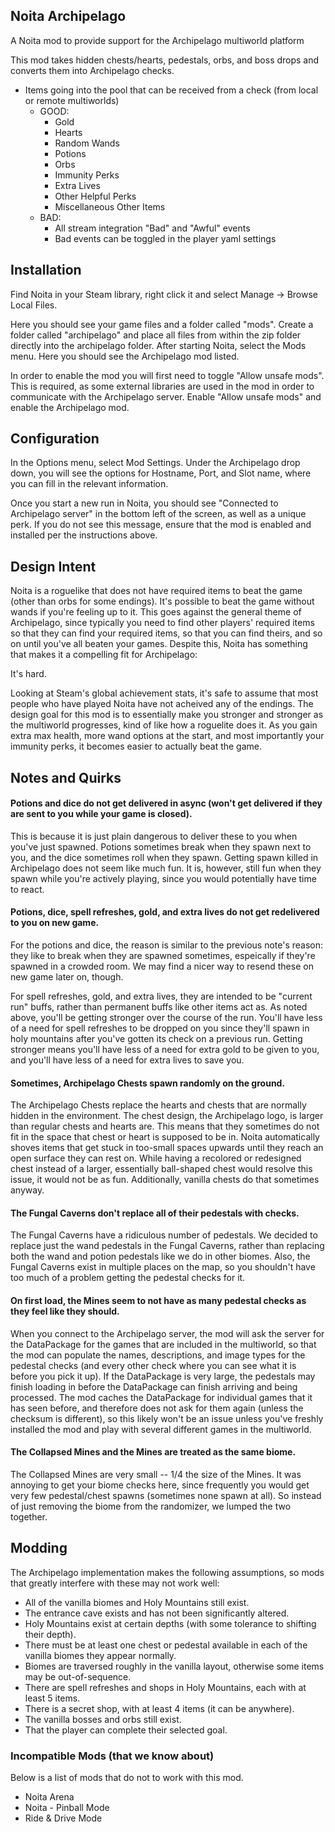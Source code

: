 ## Noita Archipelago
A Noita mod to provide support for the Archipelago multiworld platform

This mod takes hidden chests/hearts, pedestals, orbs, and boss drops and converts them into Archipelago checks.

 - Items going into the pool that can be received from a check (from local or remote multiworlds)
    - GOOD:
      - Gold
      - Hearts
      - Random Wands
      - Potions
      - Orbs
      - Immunity Perks
      - Extra Lives
      - Other Helpful Perks
      - Miscellaneous Other Items
    - BAD:
      - All stream integration "Bad" and "Awful" events
      - Bad events can be toggled in the player yaml settings

## Installation

Find Noita in your Steam library, right click it and select Manage -> Browse Local Files.

Here you should see your game files and a folder called "mods". Create a folder called "archipelago" and place all files from within the zip folder directly into the archipelago folder. After starting Noita, select the Mods menu. Here you should see the Archipelago mod listed.

In order to enable the mod you will first need to toggle "Allow unsafe mods". This is required, as some external libraries are used in the mod in order to communicate with the Archipelago server. Enable "Allow unsafe mods" and enable the Archipelago mod.

## Configuration

In the Options menu, select Mod Settings. Under the Archipelago drop down, you will see the options for Hostname, Port, and Slot name, where you can fill in the relevant information.

Once you start a new run in Noita, you should see "Connected to Archipelago server" in the bottom left of the screen, as well as a unique perk. If you do not see this message, ensure that the mod is enabled and installed per the instructions above.

## Design Intent

Noita is a roguelike that does not have required items to beat the game (other than orbs for some endings). It's possible to beat the game without wands if you're feeling up to it. This goes against the general theme of Archipelago, since typically you need to find other players' required items so that they can find your required items, so that you can find theirs, and so on until you've all beaten your games. Despite this, Noita has something that makes it a compelling fit for Archipelago:

It's hard.

Looking at Steam's global achievement stats, it's safe to assume that most people who have played Noita have not acheived any of the endings. The design goal for this mod is to essentially make you stronger and stronger as the multiworld progresses, kind of like how a roguelite does it. As you gain extra max health, more wand options at the start, and most importantly your immunity perks, it becomes easier to actually beat the game.

## Notes and Quirks

#### Potions and dice do not get delivered in async (won't get delivered if they are sent to you while your game is closed).

This is because it is just plain dangerous to deliver these to you when you've just spawned. Potions sometimes break when they spawn next to you, and the dice sometimes roll when they spawn. Getting spawn killed in Archipelago does not seem like much fun. It is, however, still fun when they spawn while you're actively playing, since you would potentially have time to react.

#### Potions, dice, spell refreshes, gold, and extra lives do not get redelivered to you on new game.

For the potions and dice, the reason is similar to the previous note's reason: they like to break when they are spawned sometimes, espeically if they're spawned in a crowded room. We may find a nicer way to resend these on new game later on, though.

For spell refreshes, gold, and extra lives, they are intended to be "current run" buffs, rather than permanent buffs like other items act as. As noted above, you'll be getting stronger over the course of the run. You'll have less of a need for spell refreshes to be dropped on you since they'll spawn in holy mountains after you've gotten its check on a previous run. Getting stronger means you'll have less of a need for extra gold to be given to you, and you'll have less of a need for extra lives to save you.

#### Sometimes, Archipelago Chests spawn randomly on the ground.

The Archipelago Chests replace the hearts and chests that are normally hidden in the environment. The chest design, the Archipelago logo, is larger than regular chests and hearts are. This means that they sometimes do not fit in the space that chest or heart is supposed to be in. Noita automatically shoves items that get stuck in too-small spaces upwards until they reach an open surface they can rest on. While having a recolored or redesigned chest instead of a larger, essentially ball-shaped chest would resolve this issue, it would not be as fun. Additionally, vanilla chests do that sometimes anyway.

#### The Fungal Caverns don't replace all of their pedestals with checks.

The Fungal Caverns have a ridiculous number of pedestals. We decided to replace just the wand pedestals in the Fungal Caverns, rather than replacing both the wand and potion pedestals like we do in other biomes. Also, the Fungal Caverns exist in multiple places on the map, so you shouldn't have too much of a problem getting the pedestal checks for it.

#### On first load, the Mines seem to not have as many pedestal checks as they feel like they should.

When you connect to the Archipelago server, the mod will ask the server for the DataPackage for the games that are included in the multiworld, so that the mod can populate the names, descriptions, and image types for the pedestal checks (and every other check where you can see what it is before you pick it up). If the DataPackage is very large, the pedestals may finish loading in before the DataPackage can finish arriving and being processed. The mod caches the DataPackage for individual games that it has seen before, and therefore does not ask for them again (unless the checksum is different), so this likely won't be an issue unless you've freshly installed the mod and play with several different games in the multiworld.

#### The Collapsed Mines and the Mines are treated as the same biome.

The Collapsed Mines are very small -- 1/4 the size of the Mines. It was annoying to get your biome checks here, since frequently you would get very few pedestal/chest spawns (sometimes none spawn at all). So instead of just removing the biome from the randomizer, we lumped the two together.

## Modding

The Archipelago implementation makes the following assumptions, so mods that greatly interfere with these may not
work well:

* All of the vanilla biomes and Holy Mountains still exist.
* The entrance cave exists and has not been significantly altered.
* Holy Mountains exist at certain depths (with some tolerance to shifting their depth).
* There must be at least one chest or pedestal available in each of the vanilla biomes they appear normally.
* Biomes are traversed roughly in the vanilla layout, otherwise some items may be out-of-sequence.
* There are spell refreshes and shops in Holy Mountains, each with at least 5 items.
* There is a secret shop, with at least 4 items (it can be anywhere).
* The vanilla bosses and orbs still exist.
* That the player can complete their selected goal.

### Incompatible Mods (that we know about)

Below is a list of mods that do not to work with this mod.

* Noita Arena
* Noita - Pinball Mode
* Ride & Drive Mode

